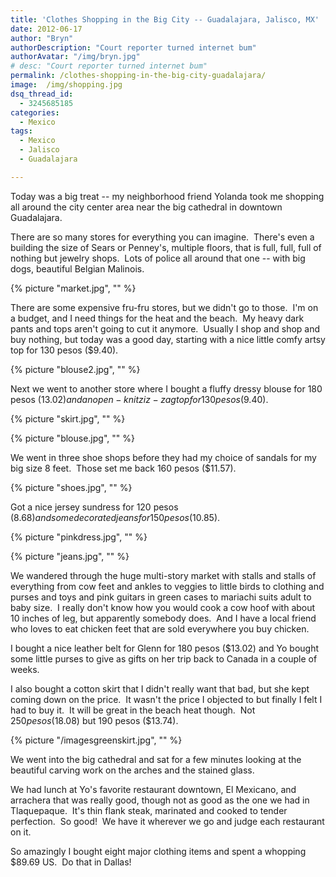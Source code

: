 ```yaml
---
title: 'Clothes Shopping in the Big City -- Guadalajara, Jalisco, MX'
date: 2012-06-17
author: "Bryn"
authorDescription: "Court reporter turned internet bum"
authorAvatar: "/img/bryn.jpg"
# desc: "Court reporter turned internet bum"
permalink: /clothes-shopping-in-the-big-city-guadalajara/
image:  /img/shopping.jpg
dsq_thread_id:
  - 3245685185
categories:
  - Mexico
tags:
  - Mexico
  - Jalisco
  - Guadalajara

---
```

Today was a big treat -- my neighborhood friend Yolanda took me shopping all around the city center area near the big cathedral in downtown Guadalajara.

There are so many stores for everything you can imagine.  There's even a building the size of Sears or Penney's, multiple floors, that is full, full, full of nothing but jewelry shops.  Lots of police all around that one -- with big dogs, beautiful Belgian Malinois.

{% picture "market.jpg", "" %}

There are some expensive fru-fru stores, but we didn't go to those.  I'm on a budget, and I need things for the heat and the beach.  My heavy dark pants and tops aren't going to cut it anymore.  Usually I shop and shop and buy nothing, but today was a good day, starting with a nice little comfy artsy top for 130 pesos ($9.40).

{% picture "blouse2.jpg", "" %}

Next we went to another store where I bought a fluffy dressy blouse for 180 pesos ($13.02) and an open-knit ziz-zag top for 130 pesos ($9.40).

{% picture "skirt.jpg", "" %}

{% picture "blouse.jpg", "" %}

We went in three shoe shops before they had my choice of sandals for my big size 8 feet.  Those set me back 160 pesos ($11.57).

{% picture "shoes.jpg", "" %}

Got a nice jersey sundress for 120 pesos ($8.68) and some decorated jeans for 150 pesos ($10.85).

{% picture "pinkdress.jpg", "" %}

{% picture "jeans.jpg", "" %}

We wandered through the huge multi-story market with stalls and stalls of everything from cow feet and ankles to veggies to little birds to clothing and purses and toys and pink guitars in green cases to mariachi suits adult to baby size.  I really don't know how you would cook a cow hoof with about 10 inches of leg, but apparently somebody does.  And I have a local friend who loves to eat chicken feet that are sold everywhere you buy chicken.

I bought a nice leather belt for Glenn for 180 pesos ($13.02) and Yo bought some little purses to give as gifts on her trip back to Canada in a couple of weeks.

I also bought a cotton skirt that I didn't really want that bad, but she kept coming down on the price.  It wasn't the price I objected to but finally I felt I had to buy it.  It will be great in the beach heat though.  Not $250 pesos ($18.08) but 190 pesos ($13.74).

{% picture "/imagesgreenskirt.jpg", "" %}

We went into the big cathedral and sat for a few minutes looking at the beautiful carving work on the arches and the stained glass.

We had lunch at Yo's favorite restaurant downtown, El Mexicano, and arrachera that was really good, though not as good as the one we had in Tlaquepaque.  It's thin flank steak, marinated and cooked to tender perfection.  So good!  We have it wherever we go and judge each restaurant on it.

So amazingly I bought eight major clothing items and spent a whopping $89.69 US.  Do that in Dallas!